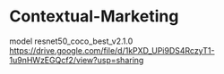 # Contextual-Marketing
model resnet50_coco_best_v2.1.0 https://drive.google.com/file/d/1kPXD_UPi9DS4RczyT1-1u9nHWzEGQcf2/view?usp=sharing
